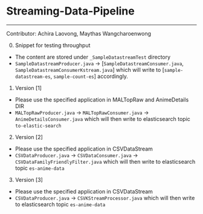 # Streaming-Data-Pipeline
----

Contributor: Achira Laovong, Maythas Wangcharoenwong


0. Snippet for testing throughput 
- The content are stored under `_SampleDatastreamTest` directory 
- `SampleDatastreamProducer.java` -> \[`SampleDatastreamConsumer.java`, `SampleDatastreamConsumerKstream.java`\] which will write to \[`sample-datastream-es`, `sample-count-es`\] accordingly. 

1. Version \[1\]
- Please use the specified application in MALTopRaw and AnimeDetails DIR
- `MALTopRawProducer.java` -> `MALTopRawConsumer.java` -> `AnimeDetailsConsumer.java` which will then write to elasticsearch topic `to-elastic-search`

2. Version \[2\]
- Please use the specified application in CSVDataStream
- `CSVDataProducer.java` -> `CSVDataConsumer.java` -> `CSVDataFamilyFriendlyFilter.java` which will then write to elasticsearch topic `es-anime-data`

3. Version \[3\]
- Please use the specified application in CSVDataStream
- `CSVDataProducer.java` -> `CSVKStreamProcessor.java` which will then write to elasticsearch topic `es-anime-data`